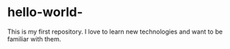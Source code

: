 # hello-world-
This is my first repository.
I love to learn new technologies and want to be familiar with them.
